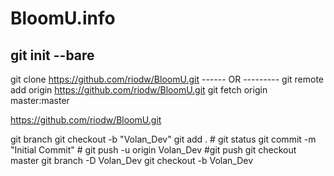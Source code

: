 # BloomU.info
git init --bare
--------
git clone https://github.com/riodw/BloomU.git
------ OR ---------
git remote add origin https://github.com/riodw/BloomU.git
git fetch origin master:master



https://github.com/riodw/BloomU.git

git branch
git checkout -b "Volan_Dev"
git add . #
git status
git commit -m "Initial Commit" #
git push -u origin Volan_Dev #git push
git checkout master
git branch -D Volan_Dev
git checkout -b Volan_Dev
